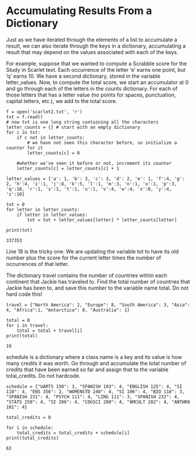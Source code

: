 # Accumulating Results From a Dictionary

Just as we have iterated through the elements of a list to accumulate a result, we can also iterate through the keys in a dictionary, accumulating a result that may depend on the values associated with each of the keys.

For example, suppose that we wanted to compute a Scrabble score for the Study in Scarlet text. Each occurrence of the letter ‘e’ earns one point, but ‘q’ earns 10. We have a second dictionary, stored in the variable letter_values. Now, to compute the total score, we start an accumulator at 0 and go through each of the letters in the counts dictionary. For each of those letters that has a letter value (no points for spaces, punctuation, capital letters, etc.), we add to the total score.
```
f = open('scarlet2.txt', 'r')
txt = f.read()
# now txt is one long string containing all the characters
letter_counts = {} # start with an empty dictionary
for c in txt:
    if c not in letter_counts:
        # we have not seen this character before, so initialize a counter for it
        letter_counts[c] = 0

    #whether we've seen it before or not, increment its counter
    letter_counts[c] = letter_counts[c] + 1

letter_values = {'a': 1, 'b': 3, 'c': 3, 'd': 2, 'e': 1, 'f':4, 'g': 2, 'h':4, 'i':1, 'j':8, 'k':5, 'l':1, 'm':3, 'n':1, 'o':1, 'p':3, 'q':10, 'r':1, 's':1, 't':1, 'u':1, 'v':4, 'w':4, 'x':8, 'y':4, 'z':10}

tot = 0
for letter in letter_counts:
    if letter in letter_values:
        tot = tot + letter_values[letter] * letter_counts[letter]

print(tot)

337353
```
Line 18 is the tricky one. We are updating the variable tot to have its old number plus the score for the current letter times the number of occurrences of that letter. 

The dictionary travel contains the number of countries within each continent that Jackie has traveled to. Find the total number of countries that Jackie has been to, and save this number to the variable name total. Do not hard code this!
```
travel = {"North America": 2, "Europe": 8, "South America": 3, "Asia": 4, "Africa":1, "Antarctica": 0, "Australia": 1}

total = 0
for i in travel:
    total = total + travel[i]
print(total)

19
```

schedule is a dictionary where a class name is a key and its value is how many credits it was worth. Go through and accumulate the total number of credits that have been earned so far and assign that to the variable total_credits. Do not hardcode.
```
schedule = {"UARTS 150": 3, "SPANISH 103": 4, "ENGLISH 125": 4, "SI 110": 4, "ENS 356": 2, "WOMENSTD 240": 4, "SI 106": 4, "BIO 118": 3, "SPANISH 231": 4, "PSYCH 111": 4, "LING 111": 3, "SPANISH 232": 4, "STATS 250": 4, "SI 206": 4, "COGSCI 200": 4, "AMCULT 202": 4, "ANTHRO 101": 4}

total_credits = 0

for i in schedule:
    total_credits = total_credits + schedule[i]
print(total_credits)

63
```
